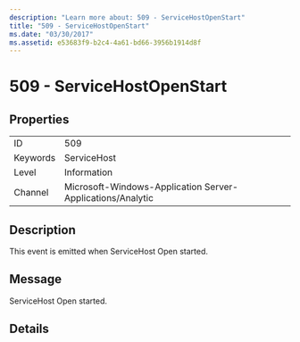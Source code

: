 ```yaml
---
description: "Learn more about: 509 - ServiceHostOpenStart"
title: "509 - ServiceHostOpenStart"
ms.date: "03/30/2017"
ms.assetid: e53683f9-b2c4-4a61-bd66-3956b1914d8f
---
```

# 509 - ServiceHostOpenStart

## Properties  
  
|||  
|-|-|  
|ID|509|  
|Keywords|ServiceHost|  
|Level|Information|  
|Channel|Microsoft-Windows-Application Server-Applications/Analytic|  
  
## Description  

 This event is emitted when ServiceHost Open started.  
  
## Message  

 ServiceHost Open started.  
  
## Details
